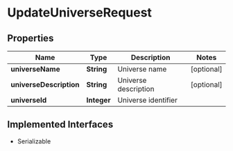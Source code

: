 

# UpdateUniverseRequest


## Properties

Name | Type | Description | Notes
------------ | ------------- | ------------- | -------------
**universeName** | **String** | Universe name |  [optional]
**universeDescription** | **String** | Universe description |  [optional]
**universeId** | **Integer** | Universe identifier | 


## Implemented Interfaces

* Serializable


